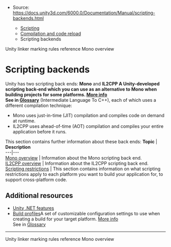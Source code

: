 * Source: https://docs.unity3d.com/6000.0/Documentation/Manual/scripting-backends.html

  * [Scripting](https://docs.unity3d.com/6000.0/Documentation/Manual/scripting.html)
  * [Compilation and code reload ](https://docs.unity3d.com/6000.0/Documentation/Manual/compilation-and-code-reload.html)
  * Scripting backends


[](https://docs.unity3d.com/6000.0/Documentation/Manual/managed-code-stripping-marking-rules.html)
Unity linker marking rules reference
[](https://docs.unity3d.com/6000.0/Documentation/Manual/scripting-backends-mono.html)
Mono overview
# Scripting backends
Unity has two scripting back ends: **Mono** and ****IL2CPP** A Unity-developed scripting back-end which you can use as an alternative to Mono when building projects for some platforms. [More info](https://docs.unity3d.com/6000.0/Documentation/Manual/scripting-backends-il2cpp.html)  
See in [Glossary](https://docs.unity3d.com/6000.0/Documentation/Manual/Glossary.html#IL2CPP)** (Intermediate Language To C++), each of which uses a different compilation technique:
  * Mono uses just-in-time (JIT) compilation and compiles code on demand at runtime.
  * IL2CPP uses ahead-of-time (AOT) compilation and compiles your entire application before it runs.


This section contains further information about these back ends:
**Topic** | **Description**  
---|---  
[Mono overview](https://docs.unity3d.com/6000.0/Documentation/Manual/scripting-backends-mono.html) | Information about the Mono scripting back end.  
[IL2CPP overview](https://docs.unity3d.com/6000.0/Documentation/Manual/scripting-backends-il2cpp.html) | Information about the IL2CPP scripting back end.  
[Scripting restrictions](https://docs.unity3d.com/6000.0/Documentation/Manual/scripting-restrictions.html) | This section contains information on what scripting restrictions apply to each platform you want to build your application for, to support cross-platform code.  
## Additional resources
  * [Unity .NET features](https://docs.unity3d.com/6000.0/Documentation/Manual/overview-of-dot-net-in-unity.html)
  * [Build profiles](https://docs.unity3d.com/6000.0/Documentation/Manual/BuildSettings.html)A set of customizable configuration settings to use when creating a build for your target platform. [More info](https://docs.unity3d.com/6000.0/Documentation/Manual/build-profiles.html)  
See in [Glossary](https://docs.unity3d.com/6000.0/Documentation/Manual/Glossary.html#Buildprofile)


* * *
[](https://docs.unity3d.com/6000.0/Documentation/Manual/managed-code-stripping-marking-rules.html)
Unity linker marking rules reference
[](https://docs.unity3d.com/6000.0/Documentation/Manual/scripting-backends-mono.html)
Mono overview
